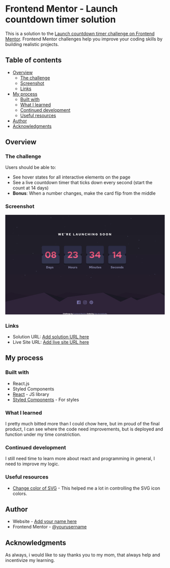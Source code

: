 # Frontend Mentor - Launch countdown timer solution

This is a solution to the [Launch countdown timer challenge on Frontend Mentor](https://www.frontendmentor.io/challenges/launch-countdown-timer-N0XkGfyz-). Frontend Mentor challenges help you improve your coding skills by building realistic projects. 

## Table of contents

- [Overview](#overview)
  - [The challenge](#the-challenge)
  - [Screenshot](#screenshot)
  - [Links](#links)
- [My process](#my-process)
  - [Built with](#built-with)
  - [What I learned](#what-i-learned)
  - [Continued development](#continued-development)
  - [Useful resources](#useful-resources)
- [Author](#author)
- [Acknowledgments](#acknowledgments)


## Overview

### The challenge

Users should be able to:

- See hover states for all interactive elements on the page
- See a live countdown timer that ticks down every second (start the count at 14 days)
- **Bonus**: When a number changes, make the card flip from the middle

### Screenshot

![](./screenshot.png)


### Links

- Solution URL: [Add solution URL here](https://github.com/Alan-A-Andrade/Launch-countdown-timer-challenge)
- Live Site URL: [Add live site URL here](https://launch-countdown-timer-challenge-my1yfqo2c-alan-a-andrade.vercel.app/)

## My process

### Built with

- React.js
- Styled Components
- [React](https://reactjs.org/) - JS library
- [Styled Components](https://styled-components.com/) - For styles


### What I learned

I pretty much bitted more than I could chow here, but im proud of the final product, I can see where the code need improvements, but is deployed and function under my time constriction.


### Continued development

I still need time to learn more about react and programming in general, I need to improve my logic.


### Useful resources

- [Change color of SVG](https://codepen.io/sosuke/pen/Pjoqqp) - This helped me a lot in controlling the SVG icon colors.


## Author

- Website - [Add your name here](https://github.com/Alan-A-Andrade)
- Frontend Mentor - [@yourusername](https://www.frontendmentor.io/profile/Alan-A-Andrade)


## Acknowledgments

As always, i would like to say thanks you to my mom, that always help and incentivize my learning.


